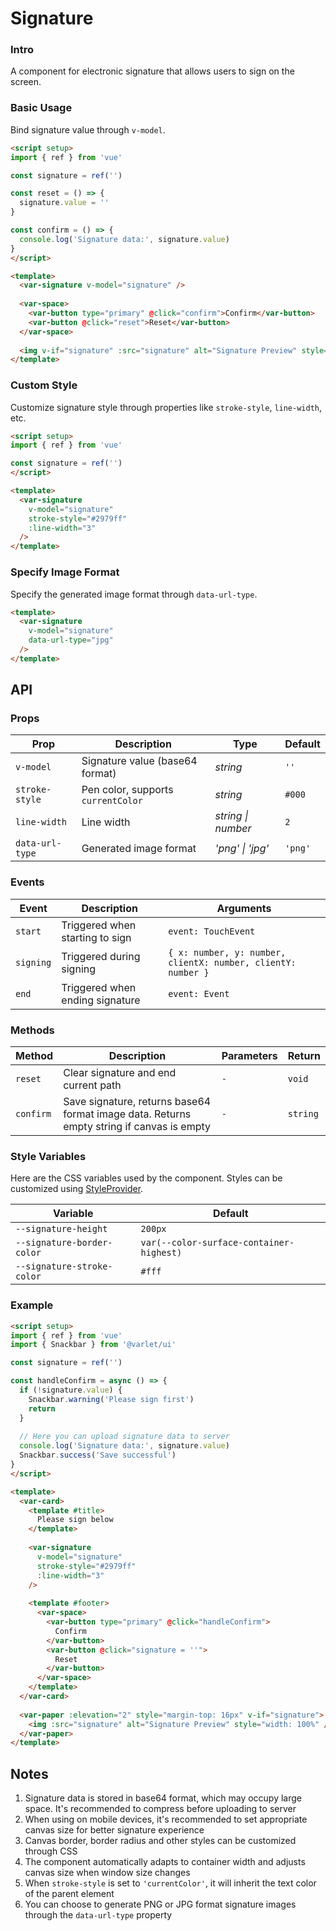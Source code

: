 # Signature

### Intro

A component for electronic signature that allows users to sign on the screen.

### Basic Usage

Bind signature value through `v-model`.

```html
<script setup>
import { ref } from 'vue'

const signature = ref('')

const reset = () => {
  signature.value = ''
}

const confirm = () => {
  console.log('Signature data:', signature.value)
}
</script>

<template>
  <var-signature v-model="signature" />
  
  <var-space>
    <var-button type="primary" @click="confirm">Confirm</var-button>
    <var-button @click="reset">Reset</var-button>
  </var-space>
  
  <img v-if="signature" :src="signature" alt="Signature Preview" style="margin-top: 10px" />
</template>
```

### Custom Style

Customize signature style through properties like `stroke-style`, `line-width`, etc.

```html
<script setup>
import { ref } from 'vue'

const signature = ref('')
</script>

<template>
  <var-signature
    v-model="signature"
    stroke-style="#2979ff"
    :line-width="3"
  />
</template>
```

### Specify Image Format

Specify the generated image format through `data-url-type`.

```html
<template>
  <var-signature
    v-model="signature"
    data-url-type="jpg"
  />
</template>
```

## API

### Props

| Prop | Description | Type | Default |
| --- | --- | --- | --- |
| `v-model` | Signature value (base64 format) | _string_ | `''` |
| `stroke-style` | Pen color, supports `currentColor` | _string_ | `#000` |
| `line-width` | Line width | _string \| number_ | `2` |
| `data-url-type` | Generated image format | _'png' \| 'jpg'_ | `'png'` |

### Events

| Event | Description | Arguments |
| --- | --- | --- |
| `start` | Triggered when starting to sign | `event: TouchEvent` |
| `signing` | Triggered during signing | `{ x: number, y: number, clientX: number, clientY: number }` |
| `end` | Triggered when ending signature | `event: Event` |

### Methods

| Method | Description | Parameters | Return |
| --- | --- | --- | --- |
| `reset` | Clear signature and end current path | `-` | `void` |
| `confirm` | Save signature, returns base64 format image data. Returns empty string if canvas is empty | `-` | `string` |

### Style Variables

Here are the CSS variables used by the component. Styles can be customized using [StyleProvider](#/en-US/style-provider).

| Variable | Default |
| --- | --- |
| `--signature-height` | `200px` |
| `--signature-border-color` | `var(--color-surface-container-highest)` |
| `--signature-stroke-color` | `#fff` |

### Example

```html
<script setup>
import { ref } from 'vue'
import { Snackbar } from '@varlet/ui'

const signature = ref('')

const handleConfirm = async () => {
  if (!signature.value) {
    Snackbar.warning('Please sign first')
    return
  }
  
  // Here you can upload signature data to server
  console.log('Signature data:', signature.value)
  Snackbar.success('Save successful')
}
</script>

<template>
  <var-card>
    <template #title>
      Please sign below
    </template>
    
    <var-signature
      v-model="signature"
      stroke-style="#2979ff"
      :line-width="3"
    />
    
    <template #footer>
      <var-space>
        <var-button type="primary" @click="handleConfirm">
          Confirm
        </var-button>
        <var-button @click="signature = ''">
          Reset
        </var-button>
      </var-space>
    </template>
  </var-card>
  
  <var-paper :elevation="2" style="margin-top: 16px" v-if="signature">
    <img :src="signature" alt="Signature Preview" style="width: 100%" />
  </var-paper>
</template>
```

## Notes

1. Signature data is stored in base64 format, which may occupy large space. It's recommended to compress before uploading to server
2. When using on mobile devices, it's recommended to set appropriate canvas size for better signature experience
3. Canvas border, border radius and other styles can be customized through CSS
4. The component automatically adapts to container width and adjusts canvas size when window size changes
5. When `stroke-style` is set to `'currentColor'`, it will inherit the text color of the parent element
6. You can choose to generate PNG or JPG format signature images through the `data-url-type` property
